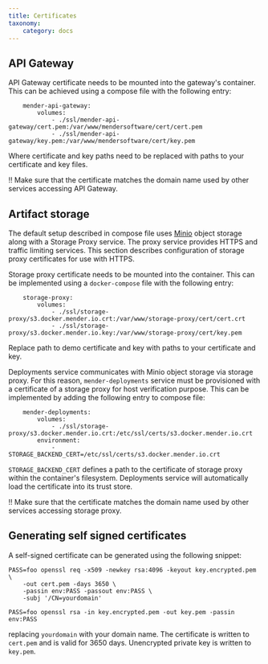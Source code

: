```yaml
---
title: Certificates
taxonomy:
    category: docs
---
```


## API Gateway

API Gateway certificate needs to be mounted into the gateway's container. This
can be achieved using a compose file with the following entry:

```
    mender-api-gateway:
        volumes:
            - ./ssl/mender-api-gateway/cert.pem:/var/www/mendersoftware/cert/cert.pem
            - ./ssl/mender-api-gateway/key.pem:/var/www/mendersoftware/cert/key.pem

```

Where certificate and key paths need to be replaced with paths to your
certificate and key files.

!! Make sure that the certificate matches the domain name used by other services accessing API Gateway.

## Artifact storage

The default setup described in compose file uses [Minio](https://www.minio.io/)
object storage along with a Storage Proxy service. The proxy service provides
HTTPS and traffic limiting services. This section describes configuration of
storage proxy certificates for use with HTTPS.

Storage proxy certificate needs to be mounted into the container. This can be
implemented using a `docker-compose` file with the following entry:

```
    storage-proxy:
        volumes:
            - ./ssl/storage-proxy/s3.docker.mender.io.crt:/var/www/storage-proxy/cert/cert.crt
            - ./ssl/storage-proxy/s3.docker.mender.io.key:/var/www/storage-proxy/cert/key.pem
```

Replace path to demo certificate and key with paths to your certificate and key.

Deployments service communicates with Minio object storage via storage proxy.
For this reason, `mender-deployments` service must be provisioned with a
certificate of a storage proxy for host verification purpose. This can be
implemented by adding the following entry to compose file:

```
    mender-deployments:
        volumes:
            - ./ssl/storage-proxy/s3.docker.mender.io.crt:/etc/ssl/certs/s3.docker.mender.io.crt
        environment:
            - STORAGE_BACKEND_CERT=/etc/ssl/certs/s3.docker.mender.io.crt
```

`STORAGE_BACKEND_CERT` defines a path to the certificate of storage proxy within
the container's filesystem. Deployments service will automatically load the
certificate into its trust store.

!! Make sure that the certificate matches the domain name used by other services accessing storage proxy.

## Generating self signed certificates

A self-signed certificate can be generated using the following snippet:

```
PASS=foo openssl req -x509 -newkey rsa:4096 -keyout key.encrypted.pem \
    -out cert.pem -days 3650 \
    -passin env:PASS -passout env:PASS \
    -subj '/CN=yourdomain'

PASS=foo openssl rsa -in key.encrypted.pem -out key.pem -passin env:PASS
```

replacing `yourdomain` with your domain name. The certificate is written to
`cert.pem` and is valid for 3650 days. Unencrypted private key is written to
`key.pem`.
